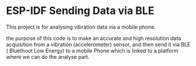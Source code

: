 ESP-IDF Sending Data via BLE
=============================

This project is for analysing vibration data via a mobile phone.

the purpose of this code is to make an accurate and high resolution data acquisition from a vibration (accelerometer) sensor, and then send it via BLE ( Bluethoot Low Energy) to a mobile Phone which is linked to a platform where we can do the analyse part.
